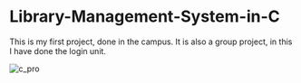 # Library-Management-System-in-C
<p>This is my first project, done in the campus. It is also a group project, in this I have done the login unit.</p>

![c_pro](https://github.com/user-attachments/assets/99d53bd6-d8eb-41e5-8010-c132536c965a)

